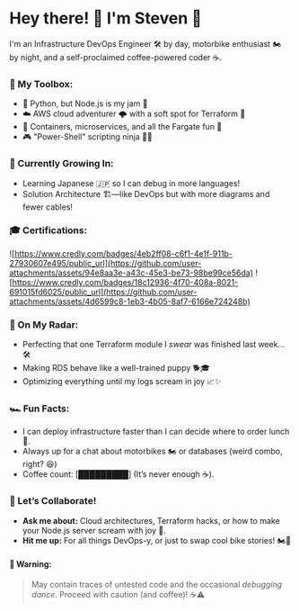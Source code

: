 # Hey there! 👋 I'm Steven 🚀

I'm an Infrastructure DevOps Engineer 🛠️ by day, motorbike enthusiast 🏍️ by night, and a self-proclaimed coffee-powered coder ☕.

### 🧰 My Toolbox:
- 🐍 Python, but Node.js is my jam 🍯
- ☁️ AWS cloud adventurer 🌩️ with a soft spot for Terraform 🚜
- 🎯 Containers, microservices, and all the Fargate fun 🌊
- 🎮 "Power-Shell" scripting ninja 🐱‍👤

### 🌱 Currently Growing In:
- Learning Japanese 🇯🇵 so I can debug in more languages!
- Solution Architecture 🏗️—like DevOps but with more diagrams and fewer cables!

### 🎓 Certifications:
![https://www.credly.com/badges/4eb2ff08-c6f1-4e1f-911b-27930607e495/public_url](https://github.com/user-attachments/assets/94e8aa3e-a43c-45e3-be73-98be99ce56da)
![https://www.credly.com/badges/18c12936-4f70-408a-8021-691015fd6025/public_url](https://github.com/user-attachments/assets/4d6599c8-1eb3-4b05-8af7-6166e724248b)

### 🎯 On My Radar:
- Perfecting that one Terraform module I *swear* was finished last week... 🛠️
- Making RDS behave like a well-trained puppy 🐕‍🎓
- Optimizing everything until my logs scream in joy 📈✨

### 🏎️ Fun Facts:
- I can deploy infrastructure faster than I can decide where to order lunch 🥡.
- Always up for a chat about motorbikes 🏍️ or databases (weird combo, right? 😆)
- Coffee count: [█████████] (It’s never enough ☕).

### 🚀 Let’s Collaborate!
- **Ask me about:** Cloud architectures, Terraform hacks, or how to make your Node.js server scream with joy 🎉.
- **Hit me up:** For all things DevOps-y, or just to swap cool bike stories! 🏍️💨

#### 🚧 Warning:
> May contain traces of untested code and the occasional _debugging dance_. Proceed with caution (and coffee)! ☕⚠️
